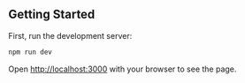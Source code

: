 ## Getting Started

First, run the development server:

```bash
npm run dev
```

Open [http://localhost:3000](http://localhost:3000) with your browser to see the page.
